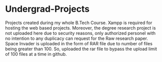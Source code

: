 # Undergrad-Projects
Projects created during my whole B.Tech Course. 
Xampp is required for hosting the web based projects. Moreover, the degree research project is not uploaded here due to security reasons, only authorized personel with no intention to any duplicacy can request for the Raw research paper. 
Space Invader is uploaded in the form of RAR file due to number of files being greater than 100. So, uploaded the rar file to bypass the upload limit of 100 files at a time in github.
